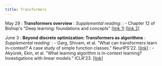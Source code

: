 ```yaml
---
title: Transformers
---
```


May 29
: **Transformers overview**
: *Supplemental reading:*
: - Chapter 12 of Bishop's "Deep learning: foundations and concepts" [[link 1]](https://searchworks.stanford.edu/view/in00000073280) [[link 2]](https://issuu.com/cmb321/docs/deep_learning_ebook)

June 3
: **Beyond discrete optimization: Transformers as algorithms**
: *Supplemental reading:*
: - Garg, Shivam, et al. "What can transformers learn in-context? A case study of simple function classes." NeurIPS'22. [[link]](https://arxiv.org/pdf/2208.01066.pdf)
: - Akyürek, Ekin, et al. "What learning algorithm is in-context learning? Investigations with linear models." ICLR'23. [[link]](https://arxiv.org/pdf/2211.15661)
